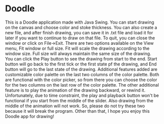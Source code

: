 # Doodle
This is a Doodle application made with Java Swing. You can start drawing on the canvas and choose color and stoke thickness. You can also create a new file, and after finish drawing, you can save it in .txt file and load it for later if you want to continue to draw on that file. To quit, you can close the window or click on File->Exit. There are two options available on the View menu, Fit window or full size. Fit will scale the drawing according to the window size. Full size will always maintain the same size of the drawing. You can click the Play button to see the drawing from start to the end. Start button will go back to the first tick or the first state pf the drawing, and End button will go to the last state of the drawing. Additional features added are customizable color palette on the last two columns of the color palette. Both are functional with the color picker, so from there you can choose the color for the two columns on the last row of the color palette. The other additional feature is to play the animation of the drawing backward, or rewind it. Unfortunately, due to time constraint, the play and playback button won't be functional if you start from the middle of the slider. Also drawing from the middle of the animation will not work. So, please do not try these two because it will break the program. Other than that, I hope you enjoy this Doodle app for drawing!
